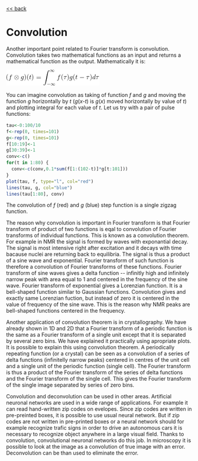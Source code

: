 [<< back](../README.md)

# Convolution

Another important point related to Fourier transform is convolution. Convolution takes
two mathematical functions as an input and returns a mathematical function as the output.
Mathematically it is:

![Eq1](Eq1.gif)

You can imagine convolution as taking of function *f* and *g* and moving the function
*g* horizontally by *t* (*g*(*x*-*t*) is *g*(*x*) moved horizontally by value of *t*) and 
plotting integral for each value of *t*. Let us try with a pair of pulse functions:

```R
tau<-0:100/10
f<-rep(0, times=101)
g<-rep(0, times=101)
f[10:19]<-1
g[30:39]<-1
conv<-c()
for(t in 1:80) {
  conv<-c(conv,0.1*sum(f[1:(102-t)]*g[t:101]))
}
plot(tau, f, type="l", col="red")
lines(tau, g, col="blue")
lines(tau[1:80], conv)
```

The convolution of *f* (red) and *g* (blue) step function is a single zigzag function.

The reason why convolution is important in Fourier transform is that Fourier transform
of product of two functions is eqal to convolution of Fourier transforms of individual
functions. This is known as a convolution theorem. For example in NMR the signal is
formed by waves with exponantial decay.
The signal is most intensive right after excitation and it decays with time bacause
nuclei are returning back to equilibria. The signal is thus a product of a sine wave
and exponential. Fourier transform of such function is therefore a convolution of
Fourier transforms of these functions. Fourier transform of sine waves gives a delta
function -- infinitly high and infinitely narrow peak with area equal to 1 and 
centered in the frequency of the sine wave. Fourier transform of exponential gives
a Lorenzian function. It is a bell-shaped function similar to Gaussian functions.
Convolution gives and exactly same Lorenzian fuction, but instead of zero it is centered
in the value of frequency of the sine wave. This is the reason why NMR peaks are
bell-shaped functions centered in the frequency.

Another application of convolution theorem is in crystallography. We have already shown
in 1D and 2D that a Fourier transform of a periodic function is the same as a Fourier
transform of a single unit except that it is separated by several zero bins. We have
explained it practically using apropriate plots. It is possible to explain this using
convolution theorem. A periodically repeating function (or a crystal) can be seen as
a convolution of a series of delta functions (infinitelly narrow peaks) centered in
centres of the unit cell and a single unit of the periodic function (single cell).
The Fourier transform is thus a product of the Fourier transform of the series of delta
functions and the Fourier transform of the single cell. This gives the Fourier transform
of the single image separated by series of zero bins.

Convolution and deconvolution can be used in other areas. Artificial neuronal networks
are used in a wide range of applications. For example it can read hand-written zip
codes on evelopes. Since zip codes are written in pre-preinted boxes, it is possible
to use usual neural network. But if zip codes are not written in pre-printed boxes
or a neural network should for example recognize trafic signs in order to drive
an autonomous cars it is necessary to recognize object anywhere in a large visual
field. Thanks to convolution, convolutional neuronal networks do this job. In microscopy
it is possible to look at the image as a convolution of true image with an error.
Deconvolution can be than used to eliminate the error.

